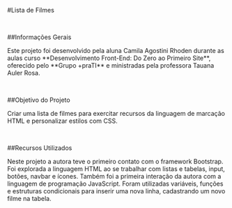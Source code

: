 #Lista de Filmes
<p align="left"></p>
<br>

##Informações Gerais
<p align="left">Este projeto foi desenvolvido pela aluna Camila Agostini Rhoden durante as aulas curso **Desenvolvimento Front-End: Do Zero ao Primeiro Site**, oferecido pelo **Grupo +praTI** e ministradas pela professora Tauana Auler Rosa.</p>
<br>

##Objetivo do Projeto
<p align="left">Criar uma lista de filmes para exercitar recursos da linguagem de marcação HTML e personalizar estilos com CSS.</p>
<br>

##Recursos Utilizados
<p align="left">Neste projeto a autora teve o primeiro contato com o framework Bootstrap. Foi explorada a linguagem HTML ao se trabalhar com listas e tabelas, input, botões, navbar e ícones. Também foi a primeira interação da autora com a linguagem de programação JavaScript. Foram utilizadas variáveis, funções e estruturas condicionais para inserir uma nova linha, cadastrando um novo filme na tabela.</p>
<br>
